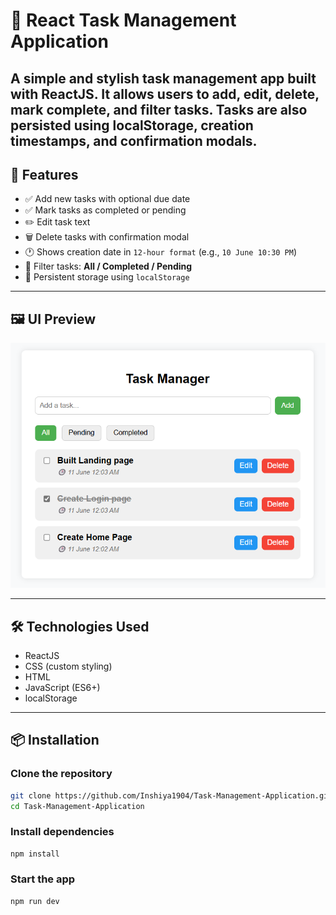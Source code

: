 # 📝 React Task Management Application

A simple and stylish task management app built with ReactJS. It allows users to add, edit, delete, mark complete, and filter tasks. Tasks are also persisted using localStorage, creation timestamps, and confirmation modals.
---

## 🚀 Features

- ✅ Add new tasks with optional due date
- ✅ Mark tasks as completed or pending
- ✏️ Edit task text
- 🗑️ Delete tasks with confirmation modal
- 🕐 Shows creation date in `12-hour format` (e.g., `10 June 10:30 PM`)
- 📂 Filter tasks: **All / Completed / Pending**
- 💾 Persistent storage using `localStorage`

---

## 🖼️ UI Preview

![Project Screenshot](./public/screenshot.png)

---

## 🛠️ Technologies Used

- ReactJS
- CSS (custom styling)
- HTML
- JavaScript (ES6+)
- localStorage 

---

## 📦 Installation

### Clone the repository

```bash
git clone https://github.com/Inshiya1904/Task-Management-Application.git
cd Task-Management-Application
```

### Install dependencies

```bash
npm install
```

### Start the app

```bash
npm run dev
```
